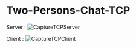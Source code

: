 # Two-Persons-Chat-TCP

Server :
![CaptureTCPServer](https://user-images.githubusercontent.com/87791029/175477667-85ed418b-5a72-456f-95ce-99cb1976f762.PNG)

Client :
![CaptureTCPClient](https://user-images.githubusercontent.com/87791029/175477597-0d0ac19c-b3a8-4e42-9700-5798e973bfa0.PNG)
